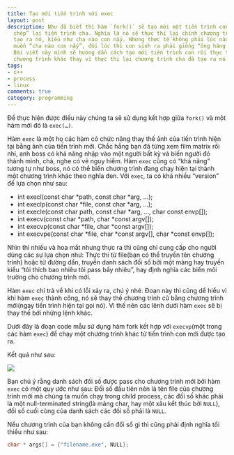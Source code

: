 ```yaml
---
title: Tạo mới tiến trình với exec
layout: post
description: Như đã biết thì hàm `fork()` sẽ tạo mới một tiến trình con bởi việc “sao
  chép” lại tiến trình cha. Nghĩa là nó sẽ thực thi lại chính chương trình cha đã
  tạo ra nó, kiểu như cha nào con nấy. Nhưng thực tế không phải lúc nào chúng ta cũng
  muốn “cha nào con nấy”, đôi lúc thì con sinh ra phải giống “ông hàng xóm” chứ :)).
  Bài viết này mình sẽ hướng dẩn cách tạo mới tiến trình con rồi thực thi mới một
  chương trình khác thay vì thực thi lại chương trình cha đã tạo ra nó.
tags:
- c++
- process
- linux
comments: true
category: programming
---
```


Để thực hiện được điều này chúng ta sẽ sử dụng kết hợp giữa `fork()` và một hàm mới đó là `exec(…)`.

Hàm `exec` là một họ các hàm có chức năng thay thế ảnh của tiến trình hiện tại bằng ảnh của tiến trình mới. Chắc hẳng bạn đã từng xem film matrix rồi nhỉ, anh boss có khả năng nhập vào một người bất kỳ và biến người đó thành mình, chà, nghe có vẻ nguy hiểm. Hàm `exec` cũng có “khả năng” tương tự như boss, nó có thể biến chương trình đang chạy hiện tại thành một chương trình khác theo nghĩa đen. Với `exec`, ta có khá nhiều “version” để lựa chọn như sau:

* int execl(const char *path, const char *arg, …);
* int execlp(const char *file, const char *arg, …);
* int execle(const char path, const char *arg, …, char const envp[]);
* int execv(const char *path, char *const argv[]);
* int execvp(const char *file, char *const argv[]);
* int execvpe(const char *file, char *const argv[], char *const envp[]);

Nhìn thì nhiều và hoa mắt nhưng thực ra thì cũng chỉ cung cấp cho người dùng các sự lựa chọn như: Thực thi từ file(bạn có thể truyền tên chương trình) hoặc từ đường dẩn, truyền danh sách đối số bởi một mảng hay truyền kiểu “tôi thích bao nhiêu tôi pass bấy nhiêu”, hay định nghĩa các biến môi trường cho chương trình mới.

Hàm `exec` chỉ trả về khi có lỗi xảy ra, chú ý nhé. Đoạn này thì cũng dể hiểu vì khi hàm `exec` thành công, nó sẽ thay thế chương trình cũ bằng chương trình mới(ngay tiến trình hiện tại gọi nó). Vì thế nên các lênh dưới hàm `exec` sẽ bị thay thế bởi những lệnh khác.

Dưới đây là đoạn code mẫu sử dụng hàm fork kết hợp với `execvp`(một trong các hàm `exec`) để chạy một chương trình khác từ tiến trình con mới được tạo ra.

<div data-gist-id="517ab14cda50acc2821662a0a705978a"></div>

Kết quả như sau:

![](https://4.bp.blogspot.com/-h3urQv8H4jE/V3qeDomy4fI/AAAAAAAAO4g/7VV8Vt07Jtg0Hw4I6mUTVXhIM8920GdWQCLcB/s1600/fork%2526exec.png)

Bạn chú ý rằng danh sách đối số được pass cho chương trình mới bởi hàm `exec` có một quy ước như sau: Đối số đầu tiên nên là tên file của chương trình mới mà chúng ta muốn chạy trong child process, các đối số khác phải là một null-terminated string(là mảng char, hay một xâu kết thúc bởi `NULL`), đối số cuối cùng của danh sách các đối số phải là `NULL`.

Nếu chương trình của bạn không cần đối số gì thì cũng phải định nghĩa tối thiểu như sau:

```c
char * args[] = {"filename.exe", NULL};
```
